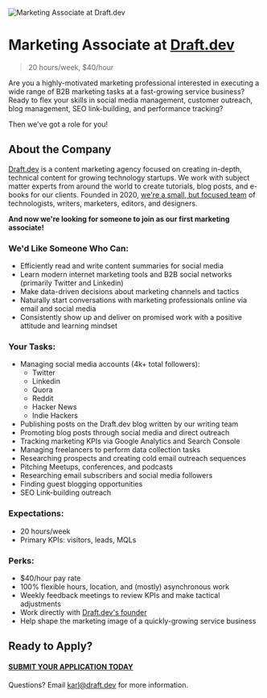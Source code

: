 ![Marketing Associate at Draft.dev](https://draft.dev/learn/assets/posts/promotion.png)

# Marketing Associate at [Draft.dev](https://draft.dev/)
> 20 hours/week, $40/hour

Are you a highly-motivated marketing professional interested in executing a wide range of B2B marketing tasks at a fast-growing service business? Ready to flex your skills in social media management, customer outreach, blog management, SEO link-building, and performance tracking?

Then we've got a role for you!

## About the Company
[Draft.dev](https://draft.dev/) is a content marketing agency focused on creating in-depth, technical content for growing technology startups. We work with subject matter experts from around the world to create tutorials, blog posts, and e-books for our clients. Founded in 2020, [we're a small, but focused team](https://twitter.com/KarlLHughes/status/1337141695432024065) of technologists, writers, marketers, editors, and designers.

**And now we're looking for someone to join as our first marketing associate!**

### We'd Like Someone Who Can:
- Efficiently read and write content summaries for social media
- Learn modern internet marketing tools and B2B social networks (primarily Twitter and Linkedin)
- Make data-driven decisions about marketing channels and tactics
- Naturally start conversations with marketing professionals online via email and social media
- Consistently show up and deliver on promised work with a positive attitude and learning mindset

### Your Tasks:
- Managing social media accounts (4k+ total followers):
  - Twitter
  - Linkedin
  - Quora
  - Reddit
  - Hacker News
  - Indie Hackers
- Publishing posts on the Draft.dev blog written by our writing team
- Promoting blog posts through social media and direct outreach
- Tracking marketing KPIs via Google Analytics and Search Console
- Managing freelancers to perform data collection tasks
- Researching prospects and creating cold email outreach sequences
- Pitching Meetups, conferences, and podcasts
- Researching email subscribers and social media followers
- Finding guest blogging opportunities
- SEO Link-building outreach

### Expectations:
- 20 hours/week
- Primary KPIs: visitors, leads, MQLs

### Perks:
- $40/hour pay rate
- 100% flexible hours, location, and (mostly) asynchronous work
- Weekly feedback meetings to review KPIs and make tactical adjustments
- Work directly with [Draft.dev's founder](https://www.linkedin.com/in/karllhughes)
- Help shape the marketing image of a quickly-growing service business

## Ready to Apply?

#### [SUBMIT YOUR APPLICATION TODAY](https://airtable.com/shrAsx6DfxVNkBjqe)

Questions? Email [karl@draft.dev](mailto:karl@draft.dev) for more information.
